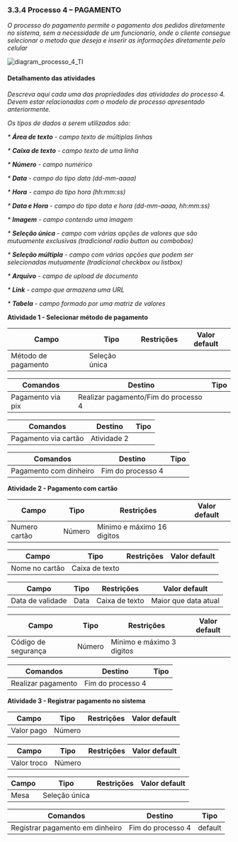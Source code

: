 ### 3.3.4 Processo 4 – PAGAMENTO

_O processo do pagamento permite o pagamento dos pedidos diretamente no sistema, sem a necessidade de um funcionario, onde o cliente consegue selecionar o metodo que deseja e inserir as informações diretamente pelo celular_

![diagram_processo_4_TI](https://github.com/ICEI-PUC-Minas-PPLES-TI/plf-es-2024-1-ti2-1372100-grupo-4-restaurante/assets/129969591/4c9772a8-5c82-443f-a586-e82a05c83ef6)


#### Detalhamento das atividades

_Descreva aqui cada uma das propriedades das atividades do processo 4. 
Devem estar relacionadas com o modelo de processo apresentado anteriormente._

_Os tipos de dados a serem utilizados são:_

_* **Área de texto** - campo texto de múltiplas linhas_

_* **Caixa de texto** - campo texto de uma linha_

_* **Número** - campo numérico_

_* **Data** - campo do tipo data (dd-mm-aaaa)_

_* **Hora** - campo do tipo hora (hh:mm:ss)_

_* **Data e Hora** - campo do tipo data e hora (dd-mm-aaaa, hh:mm:ss)_

_* **Imagem** - campo contendo uma imagem_

_* **Seleção única** - campo com várias opções de valores que são mutuamente exclusivas (tradicional radio button ou combobox)_

_* **Seleção múltipla** - campo com várias opções que podem ser selecionadas mutuamente (tradicional checkbox ou listbox)_

_* **Arquivo** - campo de upload de documento_

_* **Link** - campo que armazena uma URL_

_* **Tabela** - campo formado por uma matriz de valores_

**Atividade 1 - Selecionar método de pagamento**

| **Campo**       | **Tipo**         | **Restrições** | **Valor default** |
| ---             | ---              | ---            | ---               |
| Método de pagamento | Seleção única  |                |                   |


| **Comandos**         |  **Destino**                   | **Tipo** |
| ---                  | ---                            | ---               |
| Pagamento via pix | Realizar pagamento/Fim do processo 4  |  |

| **Comandos**         |  **Destino**                   | **Tipo** |
| ---                  | ---                            | ---               |
| Pagamento via cartão | Atividade 2  |  |

| **Comandos**         |  **Destino**                   | **Tipo** |
| ---                  | ---                            | ---               |
| Pagamento com dinheiro | Fim do processo 4  |  |


**Atividade 2 - Pagamento com cartão**

| **Campo**       | **Tipo**         | **Restrições** | **Valor default** |
| ---             | ---              | ---            | ---               |
| Numero cartão | Número  | Minimo e máximo 16 digitos               |                   |

| **Campo**       | **Tipo**         | **Restrições** | **Valor default** |
| ---             | ---              | ---            | ---               |
| Nome no cartão | Caixa de texto  |               |                   |

| **Campo**       | **Tipo**         | **Restrições** | **Valor default** |
| ---             | ---              | ---            | ---               |
| Data de validade | Data  | Caixa de texto               | Maior que data atual                  |

| **Campo**       | **Tipo**         | **Restrições** | **Valor default** |
| ---             | ---              | ---            | ---               |
| Código de segurança | Número  |  Minimo e máximo 3 digitos             |                   |

| **Comandos**         |  **Destino**                   | **Tipo**          |
| ---                  | ---                            | ---               |
| Realizar pagamento | Fim do processo 4  |  |

**Atividade 3 - Registrar pagamento no sistema**

| **Campo**       | **Tipo**         | **Restrições** | **Valor default** |
| ---             | ---              | ---            | ---               |
| Valor pago | Número  |                |                   |

| **Campo**       | **Tipo**         | **Restrições** | **Valor default** |
| ---             | ---              | ---            | ---               |
| Valor troco | Número  |                |                   |

| **Campo**       | **Tipo**         | **Restrições** | **Valor default** |
| ---             | ---              | ---            | ---               |
| Mesa | Seleção única  |                |                   |


| **Comandos**         |  **Destino**                   | **Tipo** |
| ---                  | ---                            | ---               |
| Registrar pagamento em dinheiro | Fim do processo 4  | default |
